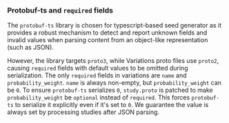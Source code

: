 ### Protobuf-ts and `required` fields

The `protobuf-ts` library is chosen for typescript-based seed generator as it
provides a robust mechanism to detect and report unknown fields and invalid
values when parsing content from an object-like representation (such as JSON).

However, the library targets `proto3`, while Variations proto files use
`proto2`, causing `required` fields with default values to be omitted during
serialization. The only `required` fields in variations are `name` and
`probability_weight`. `name` is always non-empty, but `probability_weight` can
be `0`. To ensure `protobuf-ts` serializes `0`, `study.proto` is patched to make
`probability_weight` be `optional` instead of `required`. This forces
`protobuf-ts` to serialize it explicitly even if it's set to `0`. We guarantee
the value is always set by processing studies after JSON parsing.
